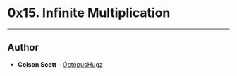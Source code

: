# 0x15. Infinite Multiplication

---

## Author
* **Colson Scott** - [OctopusHugz](https://github.com/OctopusHugz)
